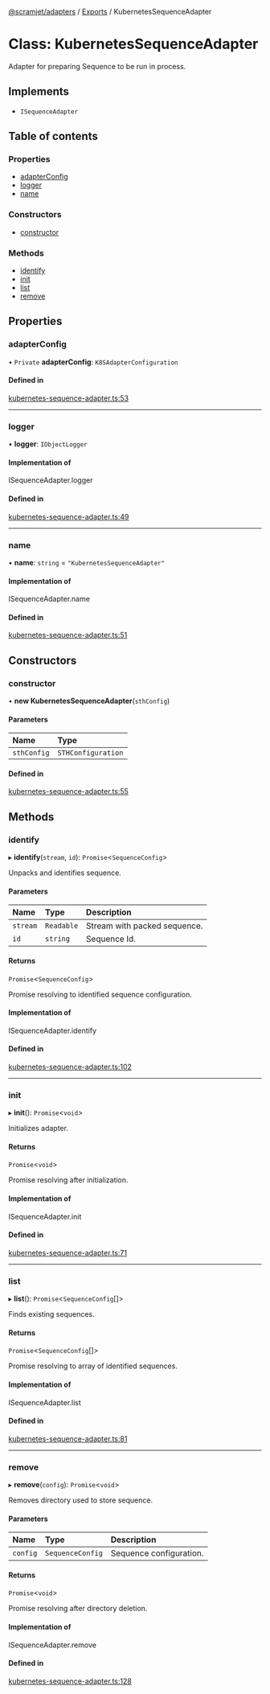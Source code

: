 [@scramjet/adapters](../README.md) / [Exports](../modules.md) / KubernetesSequenceAdapter

# Class: KubernetesSequenceAdapter

Adapter for preparing Sequence to be run in process.

## Implements

- `ISequenceAdapter`

## Table of contents

### Properties

- [adapterConfig](KubernetesSequenceAdapter.md#adapterconfig)
- [logger](KubernetesSequenceAdapter.md#logger)
- [name](KubernetesSequenceAdapter.md#name)

### Constructors

- [constructor](KubernetesSequenceAdapter.md#constructor)

### Methods

- [identify](KubernetesSequenceAdapter.md#identify)
- [init](KubernetesSequenceAdapter.md#init)
- [list](KubernetesSequenceAdapter.md#list)
- [remove](KubernetesSequenceAdapter.md#remove)

## Properties

### adapterConfig

• `Private` **adapterConfig**: `K8SAdapterConfiguration`

#### Defined in

[kubernetes-sequence-adapter.ts:53](https://github.com/scramjetorg/transform-hub/blob/HEAD/packages/adapters/src/kubernetes-sequence-adapter.ts#L53)

___

### logger

• **logger**: `IObjectLogger`

#### Implementation of

ISequenceAdapter.logger

#### Defined in

[kubernetes-sequence-adapter.ts:49](https://github.com/scramjetorg/transform-hub/blob/HEAD/packages/adapters/src/kubernetes-sequence-adapter.ts#L49)

___

### name

• **name**: `string` = `"KubernetesSequenceAdapter"`

#### Implementation of

ISequenceAdapter.name

#### Defined in

[kubernetes-sequence-adapter.ts:51](https://github.com/scramjetorg/transform-hub/blob/HEAD/packages/adapters/src/kubernetes-sequence-adapter.ts#L51)

## Constructors

### constructor

• **new KubernetesSequenceAdapter**(`sthConfig`)

#### Parameters

| Name | Type |
| :------ | :------ |
| `sthConfig` | `STHConfiguration` |

#### Defined in

[kubernetes-sequence-adapter.ts:55](https://github.com/scramjetorg/transform-hub/blob/HEAD/packages/adapters/src/kubernetes-sequence-adapter.ts#L55)

## Methods

### identify

▸ **identify**(`stream`, `id`): `Promise`<`SequenceConfig`\>

Unpacks and identifies sequence.

#### Parameters

| Name | Type | Description |
| :------ | :------ | :------ |
| `stream` | `Readable` | Stream with packed sequence. |
| `id` | `string` | Sequence Id. |

#### Returns

`Promise`<`SequenceConfig`\>

Promise resolving to identified sequence configuration.

#### Implementation of

ISequenceAdapter.identify

#### Defined in

[kubernetes-sequence-adapter.ts:102](https://github.com/scramjetorg/transform-hub/blob/HEAD/packages/adapters/src/kubernetes-sequence-adapter.ts#L102)

___

### init

▸ **init**(): `Promise`<`void`\>

Initializes adapter.

#### Returns

`Promise`<`void`\>

Promise resolving after initialization.

#### Implementation of

ISequenceAdapter.init

#### Defined in

[kubernetes-sequence-adapter.ts:71](https://github.com/scramjetorg/transform-hub/blob/HEAD/packages/adapters/src/kubernetes-sequence-adapter.ts#L71)

___

### list

▸ **list**(): `Promise`<`SequenceConfig`[]\>

Finds existing sequences.

#### Returns

`Promise`<`SequenceConfig`[]\>

Promise resolving to array of identified sequences.

#### Implementation of

ISequenceAdapter.list

#### Defined in

[kubernetes-sequence-adapter.ts:81](https://github.com/scramjetorg/transform-hub/blob/HEAD/packages/adapters/src/kubernetes-sequence-adapter.ts#L81)

___

### remove

▸ **remove**(`config`): `Promise`<`void`\>

Removes directory used to store sequence.

#### Parameters

| Name | Type | Description |
| :------ | :------ | :------ |
| `config` | `SequenceConfig` | Sequence configuration. |

#### Returns

`Promise`<`void`\>

Promise resolving after directory deletion.

#### Implementation of

ISequenceAdapter.remove

#### Defined in

[kubernetes-sequence-adapter.ts:128](https://github.com/scramjetorg/transform-hub/blob/HEAD/packages/adapters/src/kubernetes-sequence-adapter.ts#L128)
